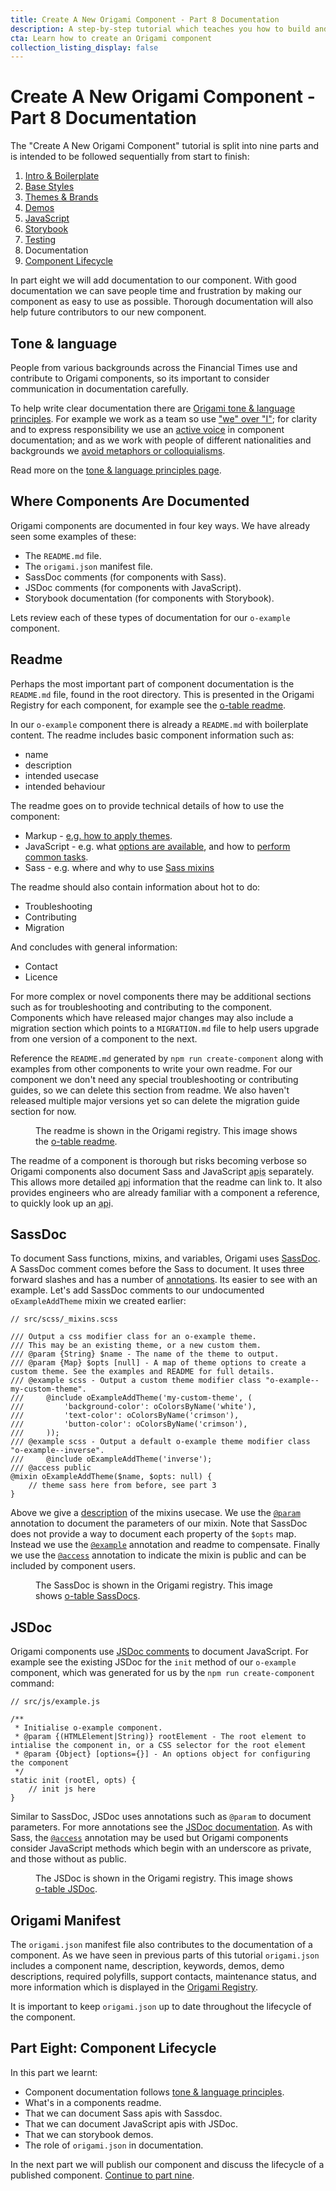 ```yaml
---
title: Create A New Origami Component - Part 8 Documentation
description: A step-by-step tutorial which teaches you how to build and deploy a new Origami component.
cta: Learn how to create an Origami component
collection_listing_display: false
---
```


# Create A New Origami Component - Part 8 Documentation

The "Create A New Origami Component" tutorial is split into nine parts and is intended to be followed sequentially from start to finish:

1. [Intro & Boilerplate](/documentation/tutorials/create-a-new-component-part-1/)
2. [Base Styles](/documentation/tutorials/create-a-new-component-part-2/)
3. [Themes & Brands](/documentation/tutorials/create-a-new-component-part-3/)
4. [Demos](/documentation/tutorials/create-a-new-component-part-4/)
5. [JavaScript](/documentation/tutorials/create-a-new-component-part-5/)
6. [Storybook](/documentation/tutorials/create-a-new-component-part-6/)
7. [Testing](/documentation/tutorials/create-a-new-component-part-7/)
8. Documentation
9. [Component Lifecycle](/documentation/tutorials/create-a-new-component-part-9/)

In part eight we will add documentation to our component. With good documentation we can save people time and frustration by making our component as easy to use as possible. Thorough documentation will also help future contributors to our new component.

## Tone & language

People from various backgrounds across the Financial Times use and contribute to Origami components, so its important to consider communication in documentation carefully.

To help write clear documentation there are [Origami tone & language principles](/documentation/principles/tone-and-language/). For example we work as a team so use ["we" over "I"](/documentation/principles/tone-and-language/#prefer-we-to-i); for clarity and to express responsibility we use an [active voice](/documentation/principles/tone-and-language/#use-the-active-voice) in component documentation; and as we work with people of different nationalities and backgrounds we [avoid metaphors or colloquialisms](/documentation/principles/tone-and-language/#avoid-metaphors-or-colloquialisms).

Read more on the [tone & language principles page](/documentation/principles/tone-and-language/).

## Where Components Are Documented

Origami components are documented in four key ways. We have already seen some examples of these:

- The `README.md` file.
- The `origami.json` manifest file.
- SassDoc comments (for components with Sass).
- JSDoc comments (for components with JavaScript).
- Storybook documentation (for components with Storybook).

Lets review each of these types of documentation for our `o-example` component.

## Readme

Perhaps the most important part of component documentation is the `README.md` file, found in the root directory. This is presented in the Origami Registry for each component, for example see the [o-table readme](https://registry.origami.ft.com/components/o-table/readme).

In our `o-example` component there is already a `README.md` with boilerplate content. The readme includes basic component information such as:

- name
- description
- intended usecase
- intended behaviour

The readme goes on to provide technical details of how to use the component:

- Markup - [e.g. how to apply themes](https://registry.origami.ft.com/components/o-buttons@6.0.15/readme?brand=core#themes).
- JavaScript - e.g. what [options are available](https://registry.origami.ft.com/components/o-table@8.1.2/readme?brand=core#javascript), and how to [perform common tasks](https://registry.origami.ft.com/components/o-forms@8.3.10/readme?brand=core#state).
- Sass - e.g. where and why to use [Sass mixins](https://registry.origami.ft.com/components/o-typography@6.4.3/readme?brand=core#sass)

The readme should also contain information about hot to do:

- Troubleshooting
- Contributing
- Migration

And concludes with general information:

- Contact
- Licence

For more complex or novel components there may be additional sections such as for troubleshooting and contributing to the component. Components which have released major changes may also include a migration section which points to a `MIGRATION.md` file to help users upgrade from one version of a component to the next.

Reference the `README.md` generated by `npm run create-component` along with examples from other components to write your own readme. For our component we don't need any special troubleshooting or contributing guides, so we can delete this section from readme. We also haven't released multiple major versions yet so can delete the migration guide section for now.

<figure>
	<img alt="" src="/assets/images/tutorial-new-component/hello-world-demo-16-docs.png" />
	<figcaption>
        The readme is shown in the Origami registry. This image shows the <a href="https://registry.origami.ft.com/components/o-table@8.1.2/readme?brand=core">o-table readme</a>.
	</figcaption>
</figure>

The readme of a component is thorough but risks becoming verbose so Origami components also document Sass and JavaScript <abbr title="application programming interfaces">apis</abbr> separately. This allows more detailed <abbr title="application programming interface">api</abbr> information that the readme can link to. It also provides engineers who are already familiar with a component a reference, to quickly look up an <abbr title="application programming interface">api</abbr>.

## SassDoc

To document Sass functions, mixins, and variables, Origami uses [SassDoc](http://sassdoc.com/). A SassDoc comment comes before the Sass to document. It uses three forward slashes and has a number of [annotations](sassdoc.com/annotations/). Its easier to see with an example. Let's add SassDoc comments to our undocumented `oExampleAddTheme` mixin we created earlier:

<pre><code class="o-syntax-highlight--scss">// src/scss/_mixins.scss

/// Output a css modifier class for an o-example theme.
/// This may be an existing theme, or a new custom them.
/// @param {String} $name - The name of the theme to output.
/// @param {Map} $opts [null] - A map of theme options to create a custom theme. See the examples and README for full details.
/// @example scss - Output a custom theme modifier class "o-example--my-custom-theme".
///     @include oExampleAddTheme('my-custom-theme', (
///     	'background-color': oColorsByName('white'),
///     	'text-color': oColorsByName('crimson'),
///     	'button-color': oColorsByName('crimson'),
///     ));
/// @example scss - Output a default o-example theme modifier class "o-example--inverse".
///     @include oExampleAddTheme('inverse');
/// @access public
@mixin oExampleAddTheme($name, $opts: null) {
    // theme sass here from before, see part 3
}
</code></pre>

Above we give a [description](http://sassdoc.com/annotations/#description) of the mixins usecase. We use the [`@param`](http://sassdoc.com/annotations/#parameter) annotation to document the parameters of our mixin. Note that SassDoc does not provide a way to document each property of the `$opts` map. Instead we use the [`@example`](http://sassdoc.com/annotations/#example) annotation and readme to compensate. Finally we use the [`@access`](http://sassdoc.com/annotations/#access) annotation to indicate the mixin is public and can be included by component users.

<figure>
	<img alt="" src="/assets/images/tutorial-new-component/hello-world-demo-17-docs.png" />
	<figcaption>
        The SassDoc is shown in the Origami registry. This image shows <a href="https://registry.origami.ft.com/components/o-table@8.1.2/sassdoc?brand=core">o-table SassDocs</a>.
	</figcaption>
</figure>

## JSDoc

Origami components use [JSDoc comments](https://jsdoc.app/about-getting-started.html) to document JavaScript. For example see the existing JSDoc for the `init` method of our `o-example` component, which was generated for us by the `npm run create-component` command:

<pre><code class="o-syntax-highlight--js">// src/js/example.js

/**
 * Initialise o-example component.
 * @param {(HTMLElement|String)} rootElement - The root element to intialise the component in, or a CSS selector for the root element
 * @param {Object} [options={}] - An options object for configuring the component
 */
static init (rootEl, opts) {
	// init js here
}</code></pre>

Similar to SassDoc, JSDoc uses annotations such as `@param` to document parameters. For more annotations see the [JSDoc documentation](https://jsdoc.app). As with Sass, the [`@access`](https://jsdoc.app/tags-access.html) annotation may be used but Origami components consider JavaScript methods which begin with an underscore as private, and those without as public.

<figure>
	<img alt="" src="/assets/images/tutorial-new-component/hello-world-demo-18-docs.png" />
	<figcaption>
        The JSDoc is shown in the Origami registry. This image shows <a href="https://registry.origami.ft.com/components/o-table@8.1.2/jsdoc?brand=core">o-table JSDoc</a>.
	</figcaption>
</figure>

## Origami Manifest

The `origami.json` manifest file also contributes to the documentation of a component. As we have seen in previous parts of this tutorial `origami.json` includes a component name, description, keywords, demos, demo descriptions, required polyfills, support contacts, maintenance status, and more information which is displayed in the [Origami Registry](https://registry.origami.ft.com/components/).

It is important to keep `origami.json` up to date throughout the lifecycle of the component.

## Part Eight: Component Lifecycle

In this part we learnt:

- Component documentation follows [tone & language principles](/documentation/principles/tone-and-language/).
- What's in a components readme.
- That we can document Sass apis with Sassdoc.
- That we can document JavaScript apis with JSDoc.
- That we can storybook demos.
- The role of `origami.json` in documentation.

In the next part we will publish our component and discuss the lifecycle of a published component. [Continue to part nine](/documentation/tutorials/create-a-new-component-part-9).
